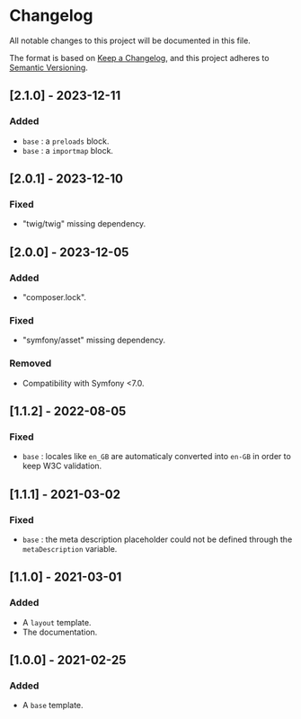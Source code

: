 # Changelog
All notable changes to this project will be documented in this file.

The format is based on [Keep a Changelog](https://keepachangelog.com/en/1.0.0/),
and this project adheres to [Semantic Versioning](https://semver.org/spec/v2.0.0.html).

## [2.1.0] - 2023-12-11
### Added
- `base` : a `preloads` block.
- `base` : a `importmap` block.

## [2.0.1] - 2023-12-10
### Fixed
- "twig/twig" missing dependency.

## [2.0.0] - 2023-12-05
### Added
- "composer.lock".

### Fixed
- "symfony/asset" missing dependency.

### Removed
- Compatibility with Symfony <7.0.

## [1.1.2] - 2022-08-05
### Fixed
- `base` : locales like `en_GB` are automaticaly converted into `en-GB` in order to keep W3C validation.

## [1.1.1] - 2021-03-02
### Fixed
- `base` : the meta description placeholder could not be defined through the `metaDescription` variable.

## [1.1.0] - 2021-03-01
### Added
- A `layout` template.
- The documentation.

## [1.0.0] - 2021-02-25
### Added
- A `base` template.
